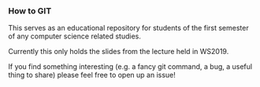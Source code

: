 ### How to GIT 

This serves as an educational repository for students of the first semester of any computer science related studies. 

Currently this only holds the slides from the lecture held in WS2019.

If you find something interesting (e.g. a fancy git command, a bug, a useful thing to share) please feel free to open up an issue!
